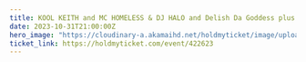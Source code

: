 ```yaml
---
title: KOOL KEITH and MC HOMELESS & DJ HALO and Delish Da Goddess plus NPPV (Manchester,LA) and MORE
date: 2023-10-31T21:00:00Z
hero_image: "https://cloudinary-a.akamaihd.net/holdmyticket/image/upload/w_200,h_250,c_fit,c_limit,q_68,dn_72,f_auto/v6/uploads/flyers2/qasj83dtetbho2hc5rn1.jpg"
ticket_link: https://holdmyticket.com/event/422623
---
```

